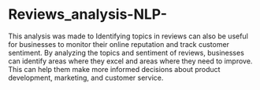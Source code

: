# Reviews_analysis-NLP-

This analysis was made to Identifying topics in reviews can also be useful for businesses to monitor their online reputation and track customer sentiment. By analyzing the topics and sentiment of reviews, businesses can identify areas where they excel and areas where they need to improve. This can help them make more informed decisions about product development, marketing, and customer service.

